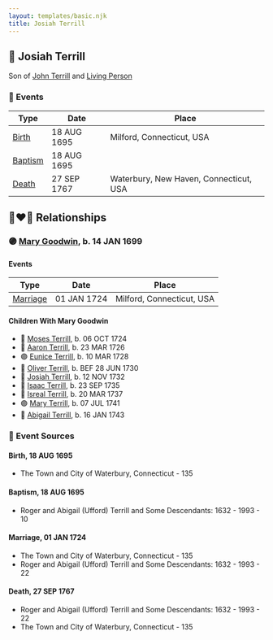```yaml
---
layout: templates/basic.njk
title: Josiah Terrill
---
```

## 🔵 Josiah Terrill

Son of [John Terrill](/people/6/65221157) and [Living Person](/people/4/48582652)

### 📆 Events

Type | Date | Place
------ | ------ | ------
[Birth](#event-cdccbac3-3b7e-4ef3-8938-1d88c89950a2) | 18 AUG 1695 | Milford, Connecticut, USA
[Baptism](#event-1e8847df-d588-4713-84ec-597093cd7403) | 18 AUG 1695 |
[Death](#event-0d201a0a-92e0-4f87-ab78-1a716646d164) | 27 SEP 1767 | Waterbury, New Haven, Connecticut, USA

## 👩‍❤️‍👨 Relationships

### 🟣 [Mary Goodwin](/people/4/49404198), b. 14 JAN 1699

#### Events

Type | Date | Place
------ | ------ | ------
[Marriage](#event-353e8684-9274-4b72-b4c7-c8cb86aa9168) | 01 JAN 1724 | Milford, Connecticut, USA
#### Children With Mary Goodwin
* 🔵 [Moses Terrill](/people/1/19430220), b. 06 OCT 1724
* 🔵 [Aaron Terrill](/people/2/27846482), b. 23 MAR 1726
* 🟣 [Eunice Terrill](/people/7/78054136), b. 10 MAR 1728
* 🔵 [Oliver Terrill](/people/9/94505283), b. BEF 28 JUN 1730
* 🔵 [Josiah Terrill](/people/1/19227229), b. 12 NOV 1732
* 🔵 [Isaac Terrill](/people/8/80400910), b. 23 SEP 1735
* 🔵 [Isreal Terrill](/people/4/44434844), b. 20 MAR 1737
* 🟣 [Mary Terrill](/people/2/25880120), b. 07 JUL 1741
* 🔵 [Abigail Terrill](/people/9/94050390), b. 16 JAN 1743
### 📰 Event Sources

#### <a id="event-cdccbac3-3b7e-4ef3-8938-1d88c89950a2"></a> Birth, 18 AUG 1695
* The Town and City of Waterbury, Connecticut  - 135

#### <a id="event-1e8847df-d588-4713-84ec-597093cd7403"></a> Baptism, 18 AUG 1695
* Roger and Abigail (Ufford) Terrill and Some Descendants: 1632 - 1993  - 10

#### <a id="event-353e8684-9274-4b72-b4c7-c8cb86aa9168"></a> Marriage, 01 JAN 1724
* The Town and City of Waterbury, Connecticut  - 135
* Roger and Abigail (Ufford) Terrill and Some Descendants: 1632 - 1993  - 22
#### <a id="event-0d201a0a-92e0-4f87-ab78-1a716646d164"></a> Death, 27 SEP 1767
* Roger and Abigail (Ufford) Terrill and Some Descendants: 1632 - 1993  - 22
* The Town and City of Waterbury, Connecticut  - 135
